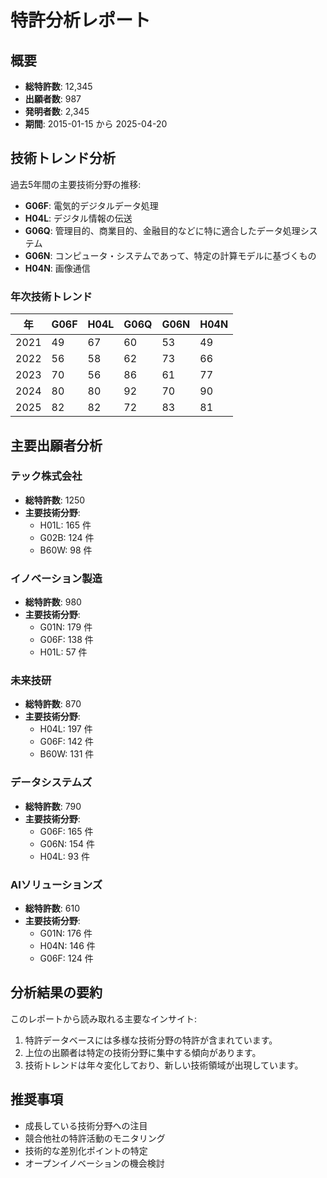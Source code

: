 
# 特許分析レポート

## 概要
- **総特許数**: 12,345
- **出願者数**: 987
- **発明者数**: 2,345
- **期間**: 2015-01-15 から 2025-04-20

## 技術トレンド分析

過去5年間の主要技術分野の推移:

- **G06F**: 電気的デジタルデータ処理
- **H04L**: デジタル情報の伝送
- **G06Q**: 管理目的、商業目的、金融目的などに特に適合したデータ処理システム
- **G06N**: コンピュータ・システムであって、特定の計算モデルに基づくもの
- **H04N**: 画像通信

### 年次技術トレンド

| 年 | G06F | H04L | G06Q | G06N | H04N |
|---|---|---|---|---|---|
| 2021 | 49 | 67 | 60 | 53 | 49 |
| 2022 | 56 | 58 | 62 | 73 | 66 |
| 2023 | 70 | 56 | 86 | 61 | 77 |
| 2024 | 80 | 80 | 92 | 70 | 90 |
| 2025 | 82 | 82 | 72 | 83 | 81 |

## 主要出願者分析

### テック株式会社

- **総特許数**: 1250
- **主要技術分野**:
  - H01L: 165 件
  - G02B: 124 件
  - B60W: 98 件

### イノベーション製造

- **総特許数**: 980
- **主要技術分野**:
  - G01N: 179 件
  - G06F: 138 件
  - H01L: 57 件

### 未来技研

- **総特許数**: 870
- **主要技術分野**:
  - H04L: 197 件
  - G06F: 142 件
  - B60W: 131 件

### データシステムズ

- **総特許数**: 790
- **主要技術分野**:
  - G06F: 165 件
  - G06N: 154 件
  - H04L: 93 件

### AIソリューションズ

- **総特許数**: 610
- **主要技術分野**:
  - G01N: 176 件
  - H04N: 146 件
  - G06F: 124 件


## 分析結果の要約

このレポートから読み取れる主要なインサイト:

1. 特許データベースには多様な技術分野の特許が含まれています。
2. 上位の出願者は特定の技術分野に集中する傾向があります。
3. 技術トレンドは年々変化しており、新しい技術領域が出現しています。

## 推奨事項

- 成長している技術分野への注目
- 競合他社の特許活動のモニタリング
- 技術的な差別化ポイントの特定
- オープンイノベーションの機会検討
